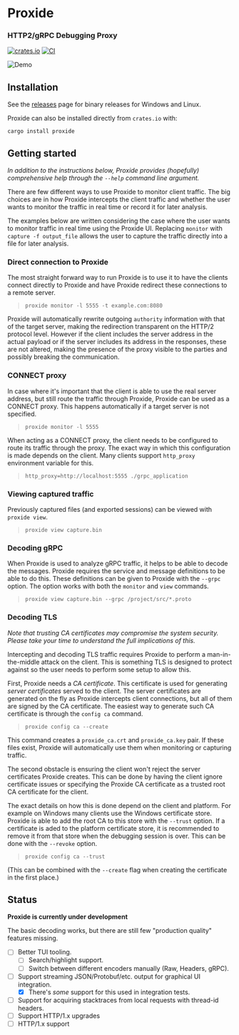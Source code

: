 # Proxide
### HTTP2/gRPC Debugging Proxy

[![crates.io](https://img.shields.io/crates/v/proxide.svg)](https://crates.io/crates/proxide)
[![CI](https://github.com/Rantanen/proxide/workflows/CI/badge.svg)](https://github.com/Rantanen/proxide/actions?query=workflow%3ACI+branch%3Amaster)

![Demo](images/proxide.gif)

## Installation

See the [releases](https://github.com/Rantanen/proxide/releases) page for
binary releases for Windows and Linux.

Proxide can also be installed directly from `crates.io` with:

```
cargo install proxide
```

## Getting started

*In addition to the instructions below, Proxide provides (hopefully)
comprehensive help through the `--help` command line argument.*

There are few different ways to use Proxide to monitor client traffic. The big
choices are in how Proxide intercepts the client traffic and whether the user
wants to monitor the traffic in real time or record it for later analysis.

The examples below are written considering the case where the user wants to
monitor traffic in real time using the Proxide UI. Replacing `monitor` with
`capture -f output_file` allows the user to capture the traffic directly into a
file for later analysis.

### Direct connection to Proxide

The most straight forward way to run Proxide is to use it to have the clients
connect directly to Proxide and have Proxide redirect these connections to a
remote server.

> ```
> proxide monitor -l 5555 -t example.com:8080
> ```

Proxide will automatically rewrite outgoing `authority` information with that
of the target server, making the redirection transparent on the HTTP/2 protocol
level. However if the client includes the server address in the actual payload
or if the server includes its address in the responses, these are not altered,
making the presence of the proxy visible to the parties and possibly breaking
the communication.

### CONNECT proxy

In case where it's important that the client is able to use the real server
address, but still route the traffic through Proxide, Proxide can be used as a
CONNECT proxy. This happens automatically if a target server is not specified.

> ```
> proxide monitor -l 5555
> ```

When acting as a CONNECT proxy, the client needs to be configured to route its
traffic through the proxy. The exact way in which this configuration is made
depends on the client. Many clients support `http_proxy` environment variable
for this.

> ```
> http_proxy=http://localhost:5555 ./grpc_application
> ```

### Viewing captured traffic

Previously captured files (and exported sessions) can be viewed with `proxide
view`.

> ```
> proxide view capture.bin
> ```

### Decoding gRPC

When Proxide is used to analyze gRPC traffic, it helps to be able to decode the
messages. Proxide requires the service and message definitions to be able to do
this.  These definitions can be given to Proxide with the `--grpc` option. The
option works with both the `monitor` and `view` commands.

> ```
> proxide view capture.bin --grpc /project/src/*.proto
> ```

### Decoding TLS

*Note that trusting CA certificates may compromise the system security. Please
take your time to understand the full implications of this.*

Intercepting and decoding TLS traffic requires Proxide to perform a
man-in-the-middle attack on the client. This is something TLS is designed to
protect against so the user needs to perform some setup to allow this.

First, Proxide needs a *CA certificate*. This certificate is used for
generating *server certificates* served to the client. The server certificates
are generated on the fly as Proxide intercepts client connections, but all of
them are signed by the CA certificate. The easiest way to generate such CA
certificate is through the `config ca` command.

> ```
> proxide config ca --create
> ```

This command creates a `proxide_ca.crt` and `proxide_ca.key` pair. If these
files exist, Proxide will automatically use them when monitoring or capturing
traffic.

The second obstacle is ensuring the client won't reject the server certificates
Proxide creates. This can be done by having the client ignore certificate
issues or specifying the Proxide CA certificate as a trusted root CA
certificate for the client.

The exact details on how this is done depend on the client and platform. For
example on Windows many clients use the Windows certificate store. Proxide is
able to add the root CA to this store with the `--trust` option. If a
certificate is aded to the platform certificate store, it is recommended to
remove it from that store when the debugging session is over. This can be done
with the `--revoke` option.


> ```
> proxide config ca --trust
> ```

(This can be combined with the `--create` flag when creating the certificate in
the first place.)

## Status

**Proxide is currently under development**

The basic decoding works, but there are still few "production quality" features
missing.

- [ ] Better TUI tooling.
  - [ ] Search/highlight support.
  - [ ] Switch between different encoders manually (Raw, Headers, gRPC).
- [ ] Support streaming JSON/Protobuf/etc. output for graphical UI integration.
  - [x] There's _some_ support for this used in integration tests.
- [ ] Support for acquiring stacktraces from local requests with thread-id
  headers.
- [ ] Support HTTP/1.x upgrades
- [ ] HTTP/1.x support
